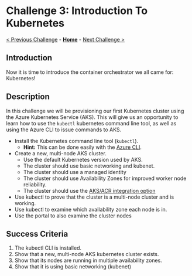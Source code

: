 # Challenge 3: Introduction To Kubernetes

[< Previous Challenge](./02-acr.md) - **[Home](../README.md)** - [Next Challenge >](./04-k8sdeployment.md)

## Introduction

Now it is time to introduce the container orchestrator we all came for: Kubernetes!

## Description

In this challenge we will be provisioning our first Kubernetes cluster using the Azure Kubernetes Service (AKS). This will give us an opportunity to learn how to use the `kubectl` kubernetes command line tool, as well as using the Azure CLI to issue commands to AKS.

- Install the Kubernetes command line tool (`kubectl`).
	- **Hint:** This can be done easily with the [Azure CLI](https://docs.microsoft.com/en-us/cli/azure/aks?view=azure-cli-latest#az_aks_install_cli).
- Create a new, multi-node AKS cluster.
	- Use the default Kubernetes version used by AKS.
	- The cluster should use basic networking and kubenet.  
	- The cluster should use a managed identity
	- The cluster should use Availability Zones for improved worker node reliability.
	- The cluster should use the [AKS/ACR integration option](https://docs.microsoft.com/en-us/azure/aks/cluster-container-registry-integration)
- Use kubectl to prove that the cluster is a multi-node cluster and is working.
- Use kubectl to examine which availability zone each node is in.  
- Use the portal to also examine the cluster nodes


## Success Criteria

1. The kubectl CLI is installed.
1. Show that a new, multi-node AKS kubernetes cluster exists.
1. Show that its nodes are running in multiple availability zones.
1. Show that it is using basic networking (kubenet)


